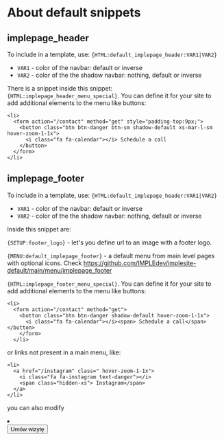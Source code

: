 # About default snippets

## implepage_header

To include in a template, use: `{HTML:default_implepage_header:VAR1|VAR2}`

- `VAR1` - color of the navbar: default or inverse
- `VAR2` - color of the the shadow navbar: nothing, default or inverse

There is a snippet inside this snippet: `{HTML:implepage_header_menu_special}`. You can define it for your site to add additional elements to the menu like buttons:

    <li>
      <form action="/contact" method="get" style="padding-top:9px;">
        <button class="btn btn-danger btn-sm shadow-default xs-mar-l-sm hover-zoom-1-1x">
          <i class="fa fa-calendar"></i> Schedule a call
        </button>
      </form>
    </li>

## implepage_footer

To include in a template, use: `{HTML:default_implepage_header:VAR1|VAR2}`

- `VAR1` - color of the navbar: default or inverse
- `VAR2` - color of the the shadow navbar: nothing, default or inverse

Inside this snippet are:

`{SETUP:footer_logo}` - let's you define url to an image with a footer logo.

`{MENU:default_implepage_footer}` - a default menu from main level pages with optional icons. Check https://github.com/IMPLEdev/implesite-default/main/menu/implepage_footer

`{HTML:implepage_footer_menu_special}`. You can define it for your site to add additional elements to the menu like buttons:

    <li>
      <form action="/contact" method="get">
        <button class="btn btn-danger shadow-default hover-zoom-1-1x">
          <i class="fa fa-calendar"></i><span> Schedule a call</span></button>
        </form>
      </li>

or links not present in a main menu, like:

    <li>
      <a href="/instagram" class=" hover-zoom-1-1x">
        <i class="fa fa-instagram text-danger"></i>
        <span class="hidden-xs"> Instagram</span>
      </a>
    </li>

you can also modify 



<li><form action="/kontakt" method="get"><button class="btn btn-danger shadow-default hover-zoom-1-1x" data-toggle="modal" data-target="#umowWizyte"><i class="fa fa-calendar"></i><span> Umów wizytę</span></button></form></li>
